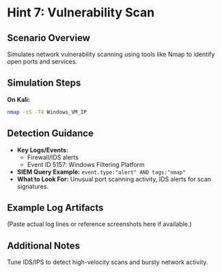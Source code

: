# Hint 7: Vulnerability Scan

## Scenario Overview

Simulates network vulnerability scanning using tools like Nmap to identify open ports and services.

## Simulation Steps

**On Kali:**
```bash
nmap -sS -T4 Windows_VM_IP
```

## Detection Guidance

- **Key Logs/Events:**
  - Firewall/IDS alerts
  - Event ID 5157: Windows Filtering Platform
- **SIEM Query Example:** `event.type:"alert" AND tags:"nmap"`
- **What to Look For:** Unusual port scanning activity, IDS alerts for scan signatures.

## Example Log Artifacts

(Paste actual log lines or reference screenshots here if available.)

## Additional Notes

Tune IDS/IPS to detect high-velocity scans and bursty network activity.
